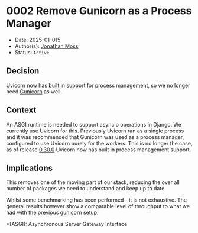 # 0002 Remove Gunicorn as a Process Manager

- Date: 2025-01-015
- Author(s): [Jonathan Moss][jmoss]
- Status: `Active`

## Decision

[Uvicorn][uvicorn] now has built in support for process management, so we no longer need
[Gunicorn][gunicorn] as well.

## Context

An ASGI runtime is needed to support asyncio operations in Django. We currently use
Uvicorn for this. Previously Uvicorn ran as a single process and it was recommended that
Gunicorn was used as a process manager, configured to use Uvicorn purely for the
workers. This is no longer the case, as of release [0.30.0][release] Uvicorn now has
built in process management support.

## Implications

This removes one of the moving part of our stack, reducing the over all number of
packages we need to understand and keep up to date.

Whilst some benchmarking has been performed - it is not exhaustive. The general results
however show a comparable level of throughput to what we had with the previous gunicorn
setup.

<!-- Links -->
[jmoss]: mailto:jonathan.moss@ackama.com
[uvicorn]: https://www.uvicorn.org/
[gunicorn]: https://gunicorn.org/
[release]: https://www.uvicorn.org/release-notes/#0300-2024-05-28

<!-- Abbreviations -->
*[ASGI]: Asynchronous Server Gateway Interface
